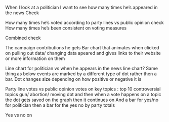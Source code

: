 When I look at a politician I want to see how many times he’s appeared in the news
Check

How many times he’s voted according to party lines vs public opinion check
How many times he’s been consistent on voting measures

Combined check

The campaign contributions he gets
Bar chart that animates when clicked on pulling out data/ changing data apeared and gives links to their website or more information on them

Line chart for politician vs when he appears in the news
line chart? 
Same thing as below events are marked by a different type of dot rather then a bar. Dot changes size depending on how positive or negative it is

Party line votes vs public opinion votes on key topics :  top 10 controversial topics gun/ abortion/ 
moving dot and then when a vote happens on a topic the dot gets saved on the graph then it continues on 
And a bar for yes/no for politician then a bar for the yes no by party totals


Yes vs no on 


